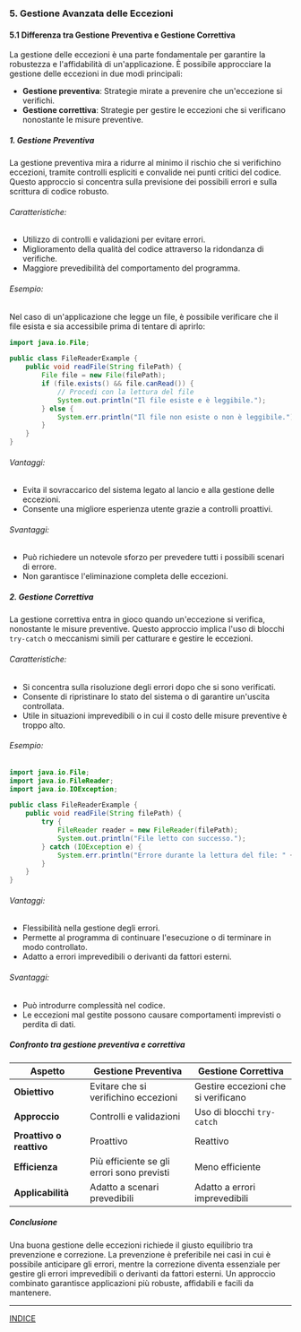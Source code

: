 ### 5. Gestione Avanzata delle Eccezioni

#### 5.1 Differenza tra Gestione Preventiva e Gestione Correttiva

La gestione delle eccezioni è una parte fondamentale per garantire la robustezza e l'affidabilità di un'applicazione. È possibile approcciare la gestione delle eccezioni in due modi principali:

- **Gestione preventiva**: Strategie mirate a prevenire che un'eccezione si verifichi.
- **Gestione correttiva**: Strategie per gestire le eccezioni che si verificano nonostante le misure preventive.

##### 1. Gestione Preventiva
La gestione preventiva mira a ridurre al minimo il rischio che si verifichino eccezioni, tramite controlli espliciti e convalide nei punti critici del codice. Questo approccio si concentra sulla previsione dei possibili errori e sulla scrittura di codice robusto.

###### Caratteristiche:
- Utilizzo di controlli e validazioni per evitare errori.
- Miglioramento della qualità del codice attraverso la ridondanza di verifiche.
- Maggiore prevedibilità del comportamento del programma.

###### Esempio:
Nel caso di un'applicazione che legge un file, è possibile verificare che il file esista e sia accessibile prima di tentare di aprirlo:

```java
import java.io.File;

public class FileReaderExample {
    public void readFile(String filePath) {
        File file = new File(filePath);
        if (file.exists() && file.canRead()) {
            // Procedi con la lettura del file
            System.out.println("Il file esiste e è leggibile.");
        } else {
            System.err.println("Il file non esiste o non è leggibile.");
        }
    }
}
```

###### Vantaggi:
- Evita il sovraccarico del sistema legato al lancio e alla gestione delle eccezioni.
- Consente una migliore esperienza utente grazie a controlli proattivi.

###### Svantaggi:
- Può richiedere un notevole sforzo per prevedere tutti i possibili scenari di errore.
- Non garantisce l'eliminazione completa delle eccezioni.

##### 2. Gestione Correttiva
La gestione correttiva entra in gioco quando un'eccezione si verifica, nonostante le misure preventive. Questo approccio implica l'uso di blocchi `try-catch` o meccanismi simili per catturare e gestire le eccezioni.

###### Caratteristiche:
- Si concentra sulla risoluzione degli errori dopo che si sono verificati.
- Consente di ripristinare lo stato del sistema o di garantire un'uscita controllata.
- Utile in situazioni imprevedibili o in cui il costo delle misure preventive è troppo alto.

###### Esempio:

```java
import java.io.File;
import java.io.FileReader;
import java.io.IOException;

public class FileReaderExample {
    public void readFile(String filePath) {
        try {
            FileReader reader = new FileReader(filePath);
            System.out.println("File letto con successo.");
        } catch (IOException e) {
            System.err.println("Errore durante la lettura del file: " + e.getMessage());
        }
    }
}
```

###### Vantaggi:
- Flessibilità nella gestione degli errori.
- Permette al programma di continuare l'esecuzione o di terminare in modo controllato.
- Adatto a errori imprevedibili o derivanti da fattori esterni.

###### Svantaggi:
- Può introdurre complessità nel codice.
- Le eccezioni mal gestite possono causare comportamenti imprevisti o perdita di dati.

##### Confronto tra gestione preventiva e correttiva

| Aspetto                  | Gestione Preventiva                        | Gestione Correttiva                  |
|--------------------------|--------------------------------------------|--------------------------------------|
| **Obiettivo**           | Evitare che si verifichino eccezioni       | Gestire eccezioni che si verificano |
| **Approccio**           | Controlli e validazioni                   | Uso di blocchi `try-catch`          |
| **Proattivo o reattivo**| Proattivo                                  | Reattivo                            |
| **Efficienza**          | Più efficiente se gli errori sono previsti | Meno efficiente                     |
| **Applicabilità**       | Adatto a scenari prevedibili               | Adatto a errori imprevedibili       |

##### Conclusione
Una buona gestione delle eccezioni richiede il giusto equilibrio tra prevenzione e correzione. La prevenzione è preferibile nei casi in cui è possibile anticipare gli errori, mentre la correzione diventa essenziale per gestire gli errori imprevedibili o derivanti da fattori esterni. Un approccio combinato garantisce applicazioni più robuste, affidabili e facili da mantenere.

---
[INDICE](README.md)

